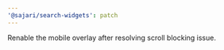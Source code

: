 ```yaml
---
'@sajari/search-widgets': patch
---
```


Renable the mobile overlay after resolving scroll blocking issue.

